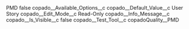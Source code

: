 <?xml version="1.0" encoding="UTF-8"?>
<CustomMetadata xmlns="http://soap.sforce.com/2006/04/metadata" xmlns:xsi="http://www.w3.org/2001/XMLSchema-instance" xmlns:xsd="http://www.w3.org/2001/XMLSchema">
    <label>PMD</label>
    <protected>false</protected>
    <values>
        <field>copado__Available_Options__c</field>
        <value xsi:nil="true"/>
    </values>
    <values>
        <field>copado__Default_Value__c</field>
        <value xsi:type="xsd:string">User Story</value>
    </values>
    <values>
        <field>copado__Edit_Mode__c</field>
        <value xsi:type="xsd:string">Read-Only</value>
    </values>
    <values>
        <field>copado__Info_Message__c</field>
        <value xsi:nil="true"/>
    </values>
    <values>
        <field>copado__Is_Visible__c</field>
        <value xsi:type="xsd:boolean">false</value>
    </values>
    <values>
        <field>copado__Test_Tool__c</field>
        <value xsi:type="xsd:string">copadoQuality__PMD</value>
    </values>
</CustomMetadata>
